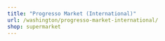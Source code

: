 ```yaml
---
title: "Progresso Market (International)"
url: /washington/progresso-market-international/
shop: supermarket
---
```

